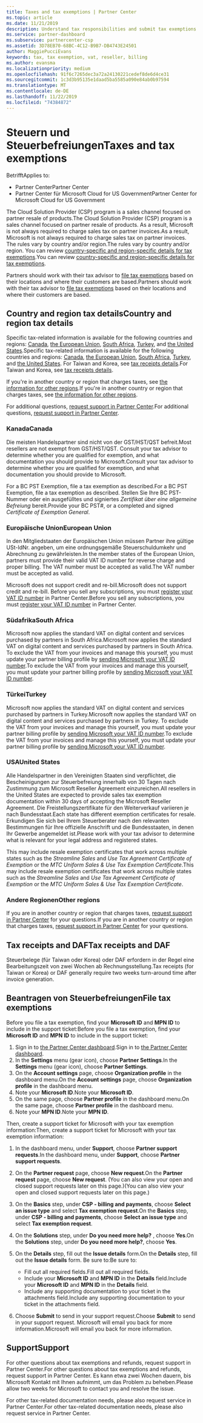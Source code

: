 ```yaml
---
title: Taxes and tax exemptions | Partner Center
ms.topic: article
ms.date: 11/21/2019
description: Understand tax responsibilities and submit tax exemptions for your CSP sales.
ms.service: partner-dashboard
ms.subservice: partnercenter-csp
ms.assetid: 3D78EB70-68BC-4C12-B9B7-DB4743E24501
author: MaggiePucciEvans
keywords: tax, tax exemption, vat, reseller, billing
ms.author: evansma
ms.localizationpriority: medium
ms.openlocfilehash: 91f6c7265dec3a72a24130221cedef8de6d4ce31
ms.sourcegitcommit: 1c3d3b95135e1daad5ba5585a090e84ab0b97594
ms.translationtype: MT
ms.contentlocale: de-DE
ms.lasthandoff: 11/22/2019
ms.locfileid: "74384872"
---
```

# <a name="taxes-and-tax-exemptions"></a><span data-ttu-id="40bd7-104">Steuern und Steuerbefreiungen</span><span class="sxs-lookup"><span data-stu-id="40bd7-104">Taxes and tax exemptions</span></span>

<span data-ttu-id="40bd7-105">Betrifft</span><span class="sxs-lookup"><span data-stu-id="40bd7-105">Applies to:</span></span>

- <span data-ttu-id="40bd7-106">Partner Center</span><span class="sxs-lookup"><span data-stu-id="40bd7-106">Partner Center</span></span>
- <span data-ttu-id="40bd7-107">Partner Center für Microsoft Cloud for US Government</span><span class="sxs-lookup"><span data-stu-id="40bd7-107">Partner Center for Microsoft Cloud for US Government</span></span>

<span data-ttu-id="40bd7-108">The Cloud Solution Provider (CSP) program is a sales channel focused on partner resale of products.</span><span class="sxs-lookup"><span data-stu-id="40bd7-108">The Cloud Solution Provider (CSP) program is a sales channel focused on partner resale of products.</span></span> <span data-ttu-id="40bd7-109">As a result, Microsoft is not always required to charge sales tax on partner invoices.</span><span class="sxs-lookup"><span data-stu-id="40bd7-109">As a result, Microsoft is not always required to charge sales tax on partner invoices.</span></span> <span data-ttu-id="40bd7-110">The rules vary by country and/or region.</span><span class="sxs-lookup"><span data-stu-id="40bd7-110">The rules vary by country and/or region.</span></span> <span data-ttu-id="40bd7-111">You can review [country-specific and region-specific details for tax exemptions](#country-and-region-tax-details).</span><span class="sxs-lookup"><span data-stu-id="40bd7-111">You can review [country-specific and region-specific details for tax exemptions](#country-and-region-tax-details).</span></span>

<span data-ttu-id="40bd7-112">Partners should work with their tax advisor to [file tax exemptions](#file-tax-exemptions) based on their locations and where their customers are based.</span><span class="sxs-lookup"><span data-stu-id="40bd7-112">Partners should work with their tax advisor to [file tax exemptions](#file-tax-exemptions) based on their locations and where their customers are based.</span></span>

## <a name="country-and-region-tax-details"></a><span data-ttu-id="40bd7-113">Country and region tax details</span><span class="sxs-lookup"><span data-stu-id="40bd7-113">Country and region tax details</span></span>

<span data-ttu-id="40bd7-114">Specific tax-related information is available for the following countries and regions: [Canada](#canada), [the European Union](#european-union), [South Africa](#south-africa), [Turkey](#turkey), and [the United States](#united-states).</span><span class="sxs-lookup"><span data-stu-id="40bd7-114">Specific tax-related information is available for the following countries and regions: [Canada](#canada), [the European Union](#european-union), [South Africa](#south-africa), [Turkey](#turkey), and [the United States](#united-states).</span></span> <span data-ttu-id="40bd7-115">For Taiwan and Korea, see [tax receipts details](#tax-receipts-and-daf).</span><span class="sxs-lookup"><span data-stu-id="40bd7-115">For Taiwan and Korea, see [tax receipts details](#tax-receipts-and-daf).</span></span>

<span data-ttu-id="40bd7-116">If you're in another country or region that charges taxes, see [the information for other regions](#other-regions).</span><span class="sxs-lookup"><span data-stu-id="40bd7-116">If you're in another country or region that charges taxes, see [the information for other regions](#other-regions).</span></span>

<span data-ttu-id="40bd7-117">For additional questions, [request support in Partner Center](#support).</span><span class="sxs-lookup"><span data-stu-id="40bd7-117">For additional questions, [request support in Partner Center](#support).</span></span>

### <a name="canada"></a><span data-ttu-id="40bd7-118">Kanada</span><span class="sxs-lookup"><span data-stu-id="40bd7-118">Canada</span></span>

<span data-ttu-id="40bd7-119">Die meisten Handelspartner sind nicht von der GST/HST/QST befreit.</span><span class="sxs-lookup"><span data-stu-id="40bd7-119">Most resellers are not exempt from GST/HST/QST.</span></span> <span data-ttu-id="40bd7-120">Consult your tax advisor to determine whether you are qualified for exemption, and what documentation you should provide to Microsoft.</span><span class="sxs-lookup"><span data-stu-id="40bd7-120">Consult your tax advisor to determine whether you are qualified for exemption, and what documentation you should provide to Microsoft.</span></span>

<span data-ttu-id="40bd7-121">For a BC PST Exemption, file a tax exemption as described.</span><span class="sxs-lookup"><span data-stu-id="40bd7-121">For a BC PST Exemption, file a tax exemption as described.</span></span> <span data-ttu-id="40bd7-122">Stellen Sie Ihre BC PST-Nummer oder ein ausgefülltes und signiertes *Zertifikat über eine allgemeine Befreiung* bereit.</span><span class="sxs-lookup"><span data-stu-id="40bd7-122">Provide your BC PST#, or a completed and signed *Certificate of Exemption General*.</span></span>

### <a name="european-union"></a><span data-ttu-id="40bd7-123">Europäische Union</span><span class="sxs-lookup"><span data-stu-id="40bd7-123">European Union</span></span>

<span data-ttu-id="40bd7-124">In den Mitgliedstaaten der Europäischen Union müssen Partner ihre gültige USt-IdNr. angeben, um eine ordnungsgemäße Steuerschuldumkehr und Abrechnung zu gewährleisten.</span><span class="sxs-lookup"><span data-stu-id="40bd7-124">In the member states of the European Union, partners must provide their valid VAT ID number for reverse charge and proper billing.</span></span> <span data-ttu-id="40bd7-125">The VAT number must be accepted as valid.</span><span class="sxs-lookup"><span data-stu-id="40bd7-125">The VAT number must be accepted as valid.</span></span>

<span data-ttu-id="40bd7-126">Microsoft does not support credit and re-bill.</span><span class="sxs-lookup"><span data-stu-id="40bd7-126">Microsoft does not support credit and re-bill.</span></span> <span data-ttu-id="40bd7-127">Before you sell any subscriptions, you must [register your VAT ID number](organization-tax-info.md) in Partner Center.</span><span class="sxs-lookup"><span data-stu-id="40bd7-127">Before you sell any subscriptions, you must [register your VAT ID number](organization-tax-info.md) in Partner Center.</span></span>

### <a name="south-africa"></a><span data-ttu-id="40bd7-128">Südafrika</span><span class="sxs-lookup"><span data-stu-id="40bd7-128">South Africa</span></span>

<span data-ttu-id="40bd7-129">Microsoft now applies the standard VAT on digital content and services purchased by partners in South Africa.</span><span class="sxs-lookup"><span data-stu-id="40bd7-129">Microsoft now applies the standard VAT on digital content and services purchased by partners in South Africa.</span></span> <span data-ttu-id="40bd7-130">To exclude the VAT from your invoices and manage this yourself, you must update your partner billing profile by [sending Microsoft your VAT ID number](organization-tax-info.md).</span><span class="sxs-lookup"><span data-stu-id="40bd7-130">To exclude the VAT from your invoices and manage this yourself, you must update your partner billing profile by [sending Microsoft your VAT ID number](organization-tax-info.md).</span></span>

### <a name="turkey"></a><span data-ttu-id="40bd7-131">Türkei</span><span class="sxs-lookup"><span data-stu-id="40bd7-131">Turkey</span></span>

<span data-ttu-id="40bd7-132">Microsoft now applies the standard VAT on digital content and services purchased by partners in Turkey.</span><span class="sxs-lookup"><span data-stu-id="40bd7-132">Microsoft now applies the standard VAT on digital content and services purchased by partners in Turkey.</span></span> <span data-ttu-id="40bd7-133">To exclude the VAT from your invoices and manage this yourself, you must update your partner billing profile by [sending Microsoft your VAT ID number](organization-tax-info.md).</span><span class="sxs-lookup"><span data-stu-id="40bd7-133">To exclude the VAT from your invoices and manage this yourself, you must update your partner billing profile by [sending Microsoft your VAT ID number](organization-tax-info.md).</span></span>

### <a name="united-states"></a><span data-ttu-id="40bd7-134">USA</span><span class="sxs-lookup"><span data-stu-id="40bd7-134">United States</span></span>

<span data-ttu-id="40bd7-135">Alle Handelspartner in den Vereinigten Staaten sind verpflichtet, die Bescheinigungen zur Steuerbefreiung innerhalb von 30 Tagen nach Zustimmung zum Microsoft Reseller Agreement einzureichen.</span><span class="sxs-lookup"><span data-stu-id="40bd7-135">All resellers in the United States are expected to provide sales tax exemption documentation within 30 days of accepting the Microsoft Reseller Agreement.</span></span> <span data-ttu-id="40bd7-136">Die Freistellungszertifikate für den Weiterverkauf variieren je nach Bundesstaat.</span><span class="sxs-lookup"><span data-stu-id="40bd7-136">Each state has different exemption certificates for resale.</span></span> <span data-ttu-id="40bd7-137">Erkundigen Sie sich bei Ihrem Steuerberater nach den relevanten Bestimmungen für Ihre offizielle Anschrift und die Bundesstaaten, in denen Ihr Gewerbe angemeldet ist.</span><span class="sxs-lookup"><span data-stu-id="40bd7-137">Please work with your tax advisor to determine what is relevant for your legal address and registered states.</span></span>

<span data-ttu-id="40bd7-138">This may include resale exemption certificates that work across multiple states such as the *Streamline Sales* and *Use Tax Agreement Certificate of Exemption* or the *MTC Uniform Sales & Use Tax Exemption Certificate*.</span><span class="sxs-lookup"><span data-stu-id="40bd7-138">This may include resale exemption certificates that work across multiple states such as the *Streamline Sales* and *Use Tax Agreement Certificate of Exemption* or the *MTC Uniform Sales & Use Tax Exemption Certificate*.</span></span>

### <a name="other-regions"></a><span data-ttu-id="40bd7-139">Andere Regionen</span><span class="sxs-lookup"><span data-stu-id="40bd7-139">Other regions</span></span>

<span data-ttu-id="40bd7-140">If you are in another country or region that charges taxes, [request support in Partner Center](#support) for your questions.</span><span class="sxs-lookup"><span data-stu-id="40bd7-140">If you are in another country or region that charges taxes, [request support in Partner Center](#support) for your questions.</span></span>

## <a name="tax-receipts-and-daf"></a><span data-ttu-id="40bd7-141">Tax receipts and DAF</span><span class="sxs-lookup"><span data-stu-id="40bd7-141">Tax receipts and DAF</span></span>

<span data-ttu-id="40bd7-142">Steuerbelege (für Taiwan oder Korea) oder DAF erfordern in der Regel eine Bearbeitungszeit von zwei Wochen ab Rechnungsstellung.</span><span class="sxs-lookup"><span data-stu-id="40bd7-142">Tax receipts (for Taiwan or Korea) or DAF generally require two weeks turn-around time after invoice generation.</span></span>

## <a name="file-tax-exemptions"></a><span data-ttu-id="40bd7-143">Beantragen von Steuerbefreiungen</span><span class="sxs-lookup"><span data-stu-id="40bd7-143">File tax exemptions</span></span>

<span data-ttu-id="40bd7-144">Before you file a tax exemption, find your **Microsoft ID** and **MPN ID** to include in the support ticket:</span><span class="sxs-lookup"><span data-stu-id="40bd7-144">Before you file a tax exemption, find your **Microsoft ID** and **MPN ID** to include in the support ticket:</span></span>

1. <span data-ttu-id="40bd7-145">Sign in to [the Partner Center dashboard](https://partner.microsoft.com/dashboard/).</span><span class="sxs-lookup"><span data-stu-id="40bd7-145">Sign in to [the Partner Center dashboard](https://partner.microsoft.com/dashboard/).</span></span>
2. <span data-ttu-id="40bd7-146">In the **Settings** menu (gear icon), choose **Partner Settings**.</span><span class="sxs-lookup"><span data-stu-id="40bd7-146">In the **Settings** menu (gear icon), choose **Partner Settings**.</span></span>
3. <span data-ttu-id="40bd7-147">On the **Account settings** page, choose **Organization profile** in the dashboard menu.</span><span class="sxs-lookup"><span data-stu-id="40bd7-147">On the **Account settings** page, choose **Organization profile** in the dashboard menu.</span></span>
4. <span data-ttu-id="40bd7-148">Note your **Microsoft ID**.</span><span class="sxs-lookup"><span data-stu-id="40bd7-148">Note your **Microsoft ID**.</span></span>
5. <span data-ttu-id="40bd7-149">On the same page, choose **Partner profile** in the dashboard menu.</span><span class="sxs-lookup"><span data-stu-id="40bd7-149">On the same page, choose **Partner profile** in the dashboard menu.</span></span>
6. <span data-ttu-id="40bd7-150">Note your **MPN ID**.</span><span class="sxs-lookup"><span data-stu-id="40bd7-150">Note your **MPN ID**.</span></span>

<span data-ttu-id="40bd7-151">Then, create a support ticket for Microsoft with your tax exemption information:</span><span class="sxs-lookup"><span data-stu-id="40bd7-151">Then, create a support ticket for Microsoft with your tax exemption information:</span></span>

1. <span data-ttu-id="40bd7-152">In the dashboard menu, under **Support**, choose **Partner support requests**.</span><span class="sxs-lookup"><span data-stu-id="40bd7-152">In the dashboard menu, under **Support**, choose **Partner support requests**.</span></span>
2. <span data-ttu-id="40bd7-153">On the **Partner request** page, choose **New request**.</span><span class="sxs-lookup"><span data-stu-id="40bd7-153">On the **Partner request** page, choose **New request**.</span></span> <span data-ttu-id="40bd7-154">(You can also view your open and closed support requests later on this page.)</span><span class="sxs-lookup"><span data-stu-id="40bd7-154">(You can also view your open and closed support requests later on this page.)</span></span>
3. <span data-ttu-id="40bd7-155">On the **Basics** step, under **CSP - billing and payments**, choose **Select an issue type** and select **Tax exemption request**.</span><span class="sxs-lookup"><span data-stu-id="40bd7-155">On the **Basics** step, under **CSP - billing and payments**, choose **Select an issue type** and select **Tax exemption request**.</span></span>
4. <span data-ttu-id="40bd7-156">On the **Solutions** step, under **Do you need more help?** , choose **Yes**.</span><span class="sxs-lookup"><span data-stu-id="40bd7-156">On the **Solutions** step, under **Do you need more help?**, choose **Yes**.</span></span>
5. <span data-ttu-id="40bd7-157">On the **Details** step, fill out the **Issue details** form.</span><span class="sxs-lookup"><span data-stu-id="40bd7-157">On the **Details** step, fill out the **Issue details** form.</span></span> <span data-ttu-id="40bd7-158">Be sure to:</span><span class="sxs-lookup"><span data-stu-id="40bd7-158">Be sure to:</span></span>

    - <span data-ttu-id="40bd7-159">Fill out all required fields.</span><span class="sxs-lookup"><span data-stu-id="40bd7-159">Fill out all required fields.</span></span>
    - <span data-ttu-id="40bd7-160">Include your **Microsoft ID** and **MPN ID** in the **Details** field.</span><span class="sxs-lookup"><span data-stu-id="40bd7-160">Include your **Microsoft ID** and **MPN ID** in the **Details** field.</span></span>
    - <span data-ttu-id="40bd7-161">Include any supporting documentation to your ticket in the attachments field.</span><span class="sxs-lookup"><span data-stu-id="40bd7-161">Include any supporting documentation to your ticket in the attachments field.</span></span>

6. <span data-ttu-id="40bd7-162">Choose **Submit** to send in your support request.</span><span class="sxs-lookup"><span data-stu-id="40bd7-162">Choose **Submit** to send in your support request.</span></span> <span data-ttu-id="40bd7-163">Microsoft will email you back for more information.</span><span class="sxs-lookup"><span data-stu-id="40bd7-163">Microsoft will email you back for more information.</span></span>

## <a name="support"></a><span data-ttu-id="40bd7-164">Support</span><span class="sxs-lookup"><span data-stu-id="40bd7-164">Support</span></span>

<span data-ttu-id="40bd7-165">For other questions about tax exemptions and refunds, request support in Partner Center.</span><span class="sxs-lookup"><span data-stu-id="40bd7-165">For other questions about tax exemptions and refunds, request support in Partner Center.</span></span> <span data-ttu-id="40bd7-166">Es kann etwa zwei Wochen dauern, bis Microsoft Kontakt mit Ihnen aufnimmt, um das Problem zu beheben.</span><span class="sxs-lookup"><span data-stu-id="40bd7-166">Please allow two weeks for Microsoft to contact you and resolve the issue.</span></span>

<span data-ttu-id="40bd7-167">For other tax-related documentation needs, please also request service in Partner Center.</span><span class="sxs-lookup"><span data-stu-id="40bd7-167">For other tax-related documentation needs, please also request service in Partner Center.</span></span>
